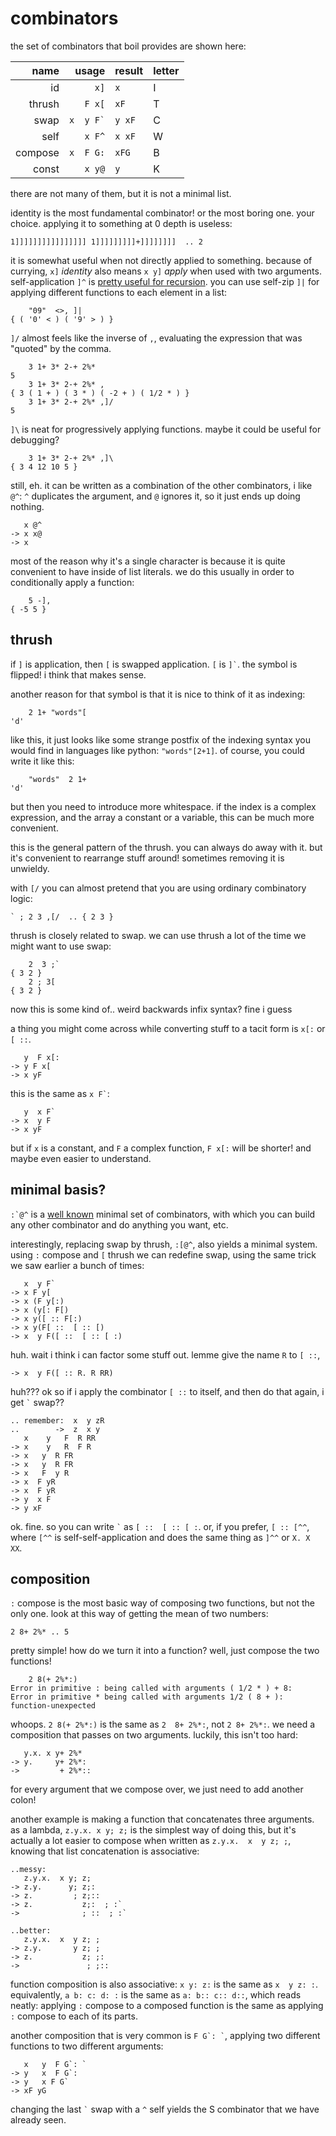 # combinators

the set of combinators that boil provides are shown here:

| name | usage | result | letter |
| --: | --: | --- | ---
| id | `x]` | `x` | I
| thrush | `F x[` | `xF` | T
| swap | `` x  y F` `` | `y xF` | C
| self | `x F^` | `x xF` | W
| compose | `x  F G:` | `xFG` | B
| const | `x y@` | `y` | K

there are not many of them, but it is not a minimal list. 

identity is the most fundamental combinator! or the most boring one. your choice. applying it to something at 0 depth is useless:

```
1]]]]]]]]]]]]]]]] 1]]]]]]]]]+]]]]]]]]  .. 2
```
it is somewhat useful when not directly applied to something. because of currying, `x]` _identity_ also means `x y]` _apply_ when used with two arguments. self-application `]^` is [pretty useful for recursion](control_flow.md). you can use self-zip `]|` for applying different functions to each element in a list:
```
    "09"  <>, ]|
{ ( '0' < ) ( '9' > ) }
```
`]/` almost feels like the inverse of `,`, evaluating the expression that was "quoted" by the comma.
```
    3 1+ 3* 2-+ 2%*
5
    3 1+ 3* 2-+ 2%* ,
{ 3 ( 1 + ) ( 3 * ) ( -2 + ) ( 1/2 * ) }
    3 1+ 3* 2-+ 2%* ,]/
5
```
`]\` is neat for progressively applying functions. maybe it could be useful for debugging?
```
    3 1+ 3* 2-+ 2%* ,]\
{ 3 4 12 10 5 }
```
still, eh. it can be written as a combination of the other combinators, i like `@^`: `^` duplicates the argument, and `@` ignores it, so it just ends up doing nothing.
```
   x @^
-> x x@
-> x
```
most of the reason why it's a single character is because it is quite convenient to have inside of list literals. we do this usually in order to conditionally apply a function:
```
    5 -],
{ -5 5 }
```
## thrush
if `]` is application, then `[` is swapped application. `[` is `` ]` ``. the symbol is flipped! i think that makes sense.

another reason for that symbol is that it is nice to think of it as indexing:
```
    2 1+ "words"[
'd'
```
like this, it just looks like some strange postfix of the indexing syntax you would find in languages like python: `"words"[2+1]`. of course, you could write it like this:
```
    "words"  2 1+
'd'
```
but then you need to introduce more whitespace. if the index is a complex expression, and the array a constant or a variable, this can be much more convenient.

this is the general pattern of the thrush. you can always do away with it. but it's convenient to rearrange stuff around! sometimes removing it is unwieldy.

with `[/` you can almost pretend that you are using ordinary combinatory logic:
```
` ; 2 3 ,[/  .. { 2 3 }
```
thrush is closely related to swap. we can use thrush a lot of the time we might want to use swap:
```
    2  3 ;`
{ 3 2 }
    2 ; 3[
{ 3 2 }
```
now this is some kind of.. weird backwards infix syntax? fine i guess

a thing you might come across while converting stuff to a tacit form is `x[:` or `[ ::`.
```
   y  F x[:
-> y F x[
-> x yF
```
this is the same as `` x F` ``:
```
   y  x F`
-> x  y F
-> x yF
```
but if `x` is a constant, and `F` a complex function, `F x[:` will be shorter! and maybe even easier to understand.

## minimal basis?
``:`@^`` is a [well known](https://en.wikipedia.org/wiki/B,_C,_K,_W_system) minimal set of combinators, with which you can build any other combinator and do anything you want, etc.

interestingly, replacing swap by thrush, ``:[@^``, also yields a minimal system. using `:` compose and `[` thrush we can redefine swap, using the same trick we saw earlier a bunch of times:

```
   x  y F`
-> x F y[
-> x (F y[:)
-> x (y[: F[)
-> x y([ :: F[:)
-> x y(F[ ::  [ :: [)
-> x  y F([ ::  [ :: [ :)
```
huh. wait i think i can factor some stuff out. lemme give the name `R` to `[ ::`,
```
-> x  y F([ :: R. R RR)
```
huh??? ok so if i apply the combinator `[ ::` to itself, and then do that again, i get `` ` `` swap??

```
.. remember:  x  y zR
..        ->  z  x y
   x    y   F  R RR
-> x    y   R  F R
-> x   y  R FR
-> x   y  R FR
-> x   F  y R
-> x  F yR
-> x  F yR
-> y  x F
-> y xF
```
ok. fine. so you can write `` ` `` as `[ ::  [ :: [ :`. or, if you prefer, `[ :: [^^`, where `[^^` is self-self-application and does the same thing as `]^^` or `X. X XX`.

## composition

`:` compose is the most basic way of composing two functions, but not the only one. look at this way of getting the mean of two numbers:
```
2 8+ 2%* .. 5
```
pretty simple! how do we turn it into a function? well, just compose the two functions!
```
    2 8(+ 2%*:)
Error in primitive : being called with arguments ( 1/2 * ) + 8:
Error in primitive * being called with arguments 1/2 ( 8 + ):
function-unexpected
```
whoops. `2 8(+ 2%*:)` is the same as `2  8+ 2%*:`, not `2 8+ 2%*:`. we need a composition that passes on two arguments. luckily, this isn't too hard:

```
   y.x. x y+ 2%*
-> y.     y+ 2%*:
->         + 2%*::
```
for every argument that we compose over, we just need to add another colon!

another example is making a function that concatenates three arguments. as a lambda, `z.y.x. x y; z;` is the simplest way of doing this, but it's actually a lot easier to compose when written as `z.y.x.  x  y z; ;`, knowing that list concatenation is associative:
```
..messy:
   z.y.x.  x y; z;
-> z.y.      y; z;:
-> z.         ; z;::
-> z.           z;:  ; :`
->              ; ::  ; :`

..better:
   z.y.x.  x  y z; ;
-> z.y.       y z; ;
-> z.           z; ;:
->               ; ;::
```

function composition is also associative: `x y: z:` is the same as `x  y z: :`. equivalently, `a b: c: d: :` is the same as `a: b:: c:: d::`, which reads neatly: applying `:` compose to a composed function is the same as applying `:` compose to each of its parts.

another composition that is very common is `` F G`: ` ``, applying two different functions to two different arguments:
```
   x   y  F G`: `
-> y   x  F G`:
-> y   x F G`
-> xF yG
```
changing the last `` ` `` swap with a `^` self yields the S combinator that we have already seen.